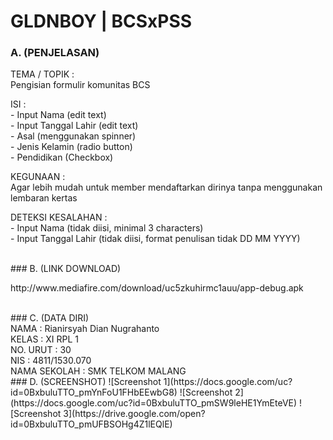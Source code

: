 # GLDNBOY | BCSxPSS

### A. (PENJELASAN)

TEMA / TOPIK	  	: 
<br>Pengisian formulir komunitas BCS

ISI		          	: 
<br>- Input Nama 		(edit text)
<br>- Input Tanggal Lahir	(edit text)
<br>- Asal 			(menggunakan spinner)
<br>- Jenis Kelamin 	(radio button)
<br>- Pendidikan		(Checkbox) 

KEGUNAAN		      : 
<br>Agar lebih mudah untuk member mendaftarkan dirinya tanpa menggunakan lembaran kertas

DETEKSI KESALAHAN	: 
<br>- Input Nama		(tidak diisi, minimal 3 characters)
<br>- Input Tanggal Lahir	(tidak diisi, format penulisan tidak DD MM YYYY)

<br>
### B. (LINK DOWNLOAD)
<p>http://www.mediafire.com/download/uc5zkuhirmc1auu/app-debug.apk</p>

<br>
### C. (DATA DIRI)
<br>  NAMA	  	: Rianirsyah Dian Nugrahanto
<br>  KELAS		: XI RPL 1
<br>  NO. URUT	: 30
<br>  NIS  		: 4811/1530.070
<br>  NAMA SEKOLAH	: SMK TELKOM MALANG

<br>
### D. (SCREENSHOT)
![Screenshot 1](https://docs.google.com/uc?id=0BxbuluTTO_pmYnFoU1FHbEEwbG8)
![Screenshot 2](https://docs.google.com/uc?id=0BxbuluTTO_pmSW9leHE1YmEteVE)
![Screenshot 3](https://drive.google.com/open?id=0BxbuluTTO_pmUFBSOHg4Z1lEQlE)
